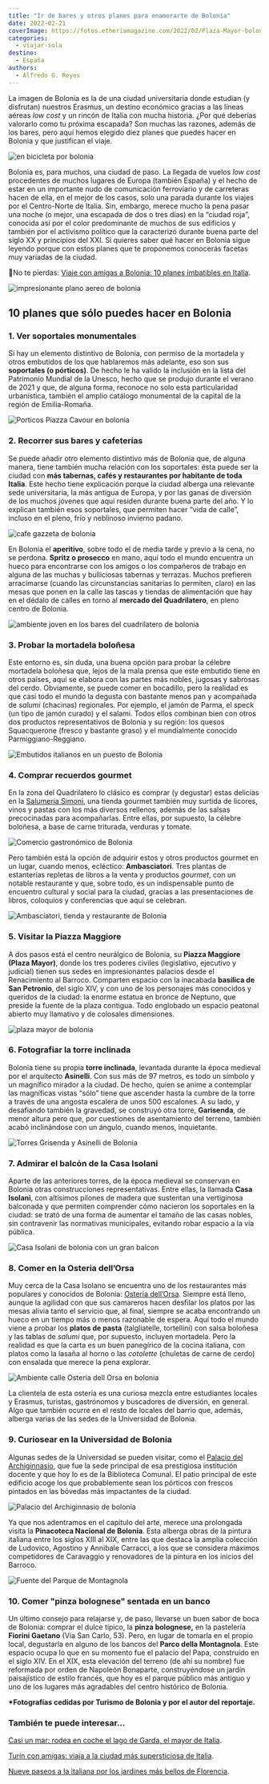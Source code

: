 ```yaml
---
title: "Ir de bares y otros planes para enamorarte de Bolonia"
date: 2022-02-21
coverImage: https://fotos.etheriamagazine.com/2022/02/Plaza-Mayor-bolonia-noche.jpg
categories: 
  - viajar-sola
destino: 
  - España
authors: 
  - Alfredo G. Reyes
---
```


La imagen de Bolonia es la de una ciudad universitaria donde estudian (y disfrutan) 
nuestros Erasmus, un destino económico gracias a las líneas aéreas _low cost_ y un 
rincón de Italia con mucha historia. ¿Por qué deberías valorarlo como tu próxima 
escapada? Son muchas las razones, además de los bares, pero aquí hemos elegido diez 
planes que puedes hacer en Bolonia y que justifican el viaje. 

![en bicicleta por bolonia](https://fotos.etheriamagazine.com/2022/02/bolonia-porticos-bicicleta.jpg "En Bolonia es fácil moverse en bicicleta.")

Bolonia es, para muchos, una ciudad de paso. La llegada de vuelos _low cost_ procedentes 
de muchos lugares de Europa (también España) y el hecho de estar en un importante nudo 
de comunicación ferroviario y de carreteras hacen de ella, en el mejor de los casos, 
solo una parada durante los viajes por el Centro-Norte de Italia. Sin, embargo, merece 
mucho la pena pasar una noche (o mejor, una escapada de dos o tres días) en la “ciudad 
roja”, conocida así por el color predominante de muchos de sus edificios y también por 
el activismo político que la caracterizó durante buena parte del siglo XX y principios 
del XXI. Si quieres saber qué hacer en Bolonia sigue leyendo porque con estos planes que 
te proponemos conocerás facetas muy variadas de la ciudad. 

📌No te pierdas: [Viaje con amigas a Bolonia: 10 planes imbatibles en 
Italia](https://etheriamagazine.com/2022/06/10/viaje-con-amigas-a-bolonia/). 

![impresionante plano aereo de bolonia](https://fotos.etheriamagazine.com/2022/02/Plano-aereo-bolonia.jpg "Vista aérea de Bolonia.")

## 10 planes que sólo puedes hacer en Bolonia

### 1\. Ver soportales monumentales

Si hay un elemento distintivo de Bolonia, con permiso de la mortadela y otros embutidos 
de los que hablaremos más adelante, eso son sus **soportales (o pórticos)**. De hecho le 
ha valido la inclusión en la lista del Patrimonio Mundial de la Unesco, hecho que se 
produjo durante el verano de 2021 y que, de alguna forma, reconoce no solo esta 
particularidad urbanística, también el amplio catálogo monumental de la capital de la 
región de Emilia-Romaña. 

![Porticos Piazza Cavour en bolonia](https://fotos.etheriamagazine.com/2022/02/Porticos-Piazza-Cavour-bolonia.jpg "Pórticos de la Piazza Cavour.")

### 2\. Recorrer sus bares y cafeterías

Se puede añadir otro elemento distintivo más de Bolonia que, de alguna manera, tiene 
también mucha relación con los soportales: ésta puede ser la ciudad con **más tabernas, 
cafés y restaurantes por habitante de toda Italia**. Este hecho tiene explicación porque 
la ciudad alberga una relevante sede universitaria, la más antigua de Europa, y por las 
ganas de diversión de los muchos jóvenes que aquí residen durante buena parte del año. Y 
lo explican también esos soportales, que permiten hacer “vida de calle”, incluso en el 
pleno, frío y neblinoso invierno padano. 

![cafe gazzeta de bolonia](https://fotos.etheriamagazine.com/2022/02/Cafe-Gazzetta-bolonia.jpg "Café Gazzeta de Bolonia.")

En Bolonia el **aperitivo**, sobre todo el de media tarde y previo a la cena, no se 
perdona. **Spritz o prosecco** en mano, aquí todo el mundo encuentra un hueco para 
encontrarse con los amigos o los compañeros de trabajo en alguna de las muchas y 
bulliciosas tabernas y terrazas. Muchos prefieren arracimarse (cuando las circunstancias 
sanitarias lo permiten, claro) en las mesas que ponen en la calle las tascas y tiendas 
de alimentación que hay en el dédalo de calles en torno al **mercado del Quadrilatero**, 
en pleno centro de Bolonia. 

![ambiente joven en los bares del cuadrilatero de bolonia](https://fotos.etheriamagazine.com/2022/02/Bares-del-Cuadrilatero-bolonia.jpg "Bares del Cuadrilátero de Bolonia.")

### 3\. Probar la mortadela boloñesa

Este entorno es, sin duda, una buena opción para probar la célebre mortadela boloñesa 
que, lejos de la mala prensa que este embutido tiene en otros países, aquí se elabora 
con las partes más nobles, jugosas y sabrosas del cerdo. Obviamente, se puede comer en 
bocadillo, pero la realidad es que casi todo el mundo la degusta con bastante menos pan 
y acompañada de _salumi_ (chacinas) regionales. Por ejemplo, el jamón de Parma, el speck 
(un tipo de jamón curado) y el salami. Todos ellos combinan bien con otros dos productos 
representativos de Bolonia y su región: los quesos Squacquerone (fresco y bastante 
graso) y el mundialmente conocido Parmiggiano-Reggiano. 

![Embutidos italianos en un puesto de Bolonia](https://fotos.etheriamagazine.com/2022/02/Embutidos-italianos-bolonia.jpg "Embutidos italianos en un puesto de Bolonia.")

### 4\. Comprar recuerdos gourmet

En la zona del Quadrilatero lo clásico es comprar (y degustar) estas delicias en la [Salumeria 
Simoni](https://salumeriasimoni.it/), una tienda gourmet también muy surtida de licores, 
vinos y pastas con los más diversos rellenos, además de las salsas precocinadas para 
acompañarlas. Entre ellas, por supuesto, la célebre boloñesa, a base de carne triturada, 
verduras y tomate. 

![Comercio gastronómico de Bolonia](https://fotos.etheriamagazine.com/2022/02/Comercio-gastronomico-bolonia.jpg "Comercio gastronómico de Bolonia.")

Pero también está la opción de adquirir estos y otros productos gourmet en un lugar, 
cuando menos, ecléctico: **Ambasciatori**. Tres plantas de estanterías repletas de 
libros a la venta y productos _gourmet_, con un notable restaurante y que, sobre todo, 
es un indispensable punto de encuentro cultural y social para la ciudad, gracias a las 
presentaciones de libros, coloquios y conferencias que aquí se celebran. 

![Ambasciatori, tienda y restaurante de Bolonia](https://fotos.etheriamagazine.com/2022/02/Ambasciatori-tienda-bar-bolonia.jpg "Ambasciatori, tienda y restaurante de Bolonia.")

### 5\. Visitar la Piazza Maggiore

A dos pasos está el centro neurálgico de Bolonia, su **Piazza Maggiore (Plaza Mayor)**, 
donde los tres poderes civiles (legislativo, ejecutivo y judicial) tienen sus sedes en 
impresionantes palacios desde el Renacimiento al Barroco. Comparten espacio con la 
inacabada **basílica de San Petronio**, del siglo XIV, y con uno de los personajes más 
conocidos y queridos de la ciudad: la enorme estatua en bronce de Neptuno, que preside 
la fuente de la plaza contigua. Todo englobado un espacio peatonal abierto muy llamativo 
y de colosales dimensiones. 

![plaza mayor de bolonia](https://fotos.etheriamagazine.com/2022/02/Plaza-Mayor-bolonia.jpg "Plaza Mayor de Bolonia.")

### 6\. Fotografiar la torre inclinada

Bolonia tiene su propia **torre inclinada**, levantada durante la época medieval por el 
arquitecto **Asinelli**. Con sus más de 97 metros, es todo un símbolo y un magnífico 
mirador a la ciudad. De hecho, quien se anime a contemplar las magníficas vistas “sólo” 
tiene que ascender hasta la cumbre de la torre a través de una angosta escalera de unos 
500 escalones. A su lado, y desafiando también la gravedad, se construyó otra torre, 
**Garisenda**, de menor altura pero que, por cuestiones de asentamiento del terreno, 
también acabó inclinándose con un ángulo, cuando menos, inquietante. 

![Torres Grisenda y Asinelli de Bolonia](https://fotos.etheriamagazine.com/2022/02/Torres-Grisenda-y-Asinelli-bolonia.jpg "Torres Grisenda y Asinelli de Bolonia. © Alfredo G. Reyes")

### 7\. Admirar el balcón de la Casa Isolani

Aparte de las anteriores torres, de la época medieval se conservan en Bolonia otras 
construcciones representativas. Entre ellas, la llamada **Casa Isolani**, con altísimos 
pilones de madera que sustentan una vertiginosa balconada y que permiten comprender cómo 
nacieron los soportales en la ciudad: se trató de una forma de aumentar el tamaño de las 
casas nobles, sin contravenir las normativas municipales, evitando robar espacio a la 
vía pública. 

![Casa Isolani de bolonia con un gran balcon](https://fotos.etheriamagazine.com/2022/02/Casa-Isolani-bolonia.jpg "Casa Isolani. © Alfredo G. Reyes")

### 8\. Comer en la Osteria dell’Orsa

Muy cerca de la Casa Isolano se encuentra uno de los restaurantes más populares y 
conocidos de Bolonia: [Osteria dell’Orsa](http://www.osteriadellorsa.com/). Siempre está 
lleno, aunque la agilidad con que sus camareros hacen desfilar los platos por las mesas 
alivia tanto el servicio que, al final, siempre se acaba encontrando un hueco en un 
tiempo más o menos razonable de espera. Aquí todo el mundo viene a probar los **platos 
de pasta** (talgliatelle, tortellini) con salsa boloñesa y las tablas de _salumi_ que, 
por supuesto, incluyen mortadela. Pero la realidad es que la carta es un buen panegírico 
de la cocina italiana, con platos como la lasaña al horno o las _cotolette_ (chuletas de 
carne de cerdo) con ensalada que merece la pena explorar. 

![Ambiente calle Osteria dell Orsa en bolonia](https://fotos.etheriamagazine.com/2022/02/Ambiente-calle-Osteria-dell-Orsa.jpg "Ambiente de la calle Osteria dell'Orsa. © Alfredo G.R.")

La clientela de esta ostería es una curiosa mezcla entre estudiantes locales y Erasmus, 
turistas, gastrónomos y buscadores de diversión, en general. Algo que también ocurre en 
el resto de locales del barrio que, además, alberga varias de las sedes de la 
Universidad de Bolonia. 

### 9\. Curiosear en la Universidad de Bolonia

Algunas sedes de la Universidad se pueden visitar, como el [Palacio del 
Archiginnasio](http://www.archiginnasio.it/), que fue la sede principal de esa 
prestigiosa institución docente y que hoy lo es de la Biblioteca Comunal. El patio 
principal de este edificio acoge los que probablemente sean los pórticos con frescos 
pintados en las bóvedas más impactantes de la ciudad. 

![Palacio del Archiginnasio de bolonia](https://fotos.etheriamagazine.com/2022/02/palacio-Archiginnasio-bolonia.jpg "Palacio del Archiginnasio.")

Ya que nos adentramos en el capítulo del arte, merece una prolongada visita la 
**Pinacoteca Nacional de Bolonia**. Esta alberga obras de la pintura italiana entre los 
siglos XIII al XIX, entre las que destaca la amplia colección de Ludovico, Agostino y 
Annibale Carracci, a los que se considera máximos competidores de Caravaggio y 
renovadores de la pintura en los inicios del Barroco. 

![Fuente del Parque de Montagnola](https://fotos.etheriamagazine.com/2022/02/Parco-Montagnola-bolonia.jpg "Fuente del Parco della Montagnola.")

### 10\. Comer "pinza bolognese" sentada en un banco

Un último consejo para relajarse y, de paso, llevarse un buen sabor de boca de Bolonia: 
comprar el dulce típico, la **pinza bolognese,** en la pastelería **Fiorini Gaetano** 
(Via San Carlo, 53). Pero, en lugar de tomarla en el propio local, degustarla en alguno 
de los bancos del **Parco della Montagnola**. Este espacio ocupa lo que en su momento 
fue el palacio del Papa, construido en el siglo XIV. En el XIX, esta elevación del 
terreno (de ahí su nombre) fue reformada por orden de Napoleón Bonaparte, construyéndose 
un jardín paisajístico de estilo francés, que hoy es el parque público más antiguo y uno 
de los lugares más agradables del centro histórico de Bolonia. 

**\*Fotografías cedidas por Turismo de Bolonia y por el autor del reportaje.** 

### También te puede interesar...

[Casi un mar: rodea en coche el lago de Garda, el mayor de 
Italia](https://etheriamagazine.com/2021/09/22/ruta-en-coche-en-lago-de-garda-italia/). 

[Turín con amigas: viaja a la ciudad más supersticiosa de 
Italia](https://etheriamagazine.com/2021/07/16/que-ver-en-turin-en-un-viaje-con-amigas/). 

[Nueve paseos a la italiana por los jardines más bellos de 
Florencia](https://etheriamagazine.com/2021/05/21/paseos-por-los-jardines-mas-bellos-de-florencia/).
